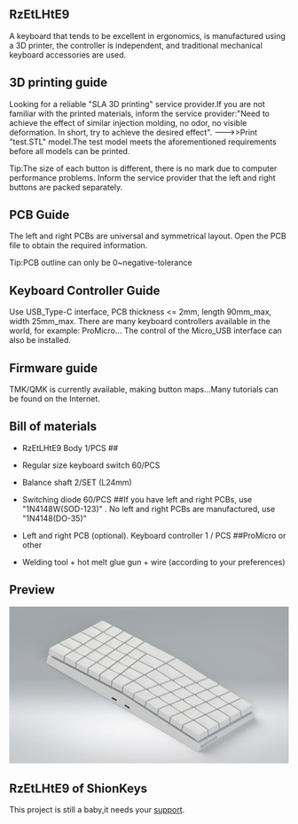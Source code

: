 ## RzEtLHtE9

A keyboard that tends to be excellent in ergonomics, is manufactured using a 3D printer, the controller is independent, and traditional mechanical keyboard accessories are used.

## 3D printing guide

Looking for a reliable "SLA 3D printing" service provider.If you are not familiar with the printed materials, inform the service provider:"Need to achieve the effect of similar injection molding, no odor, no visible deformation. In short, try to achieve the desired effect". --->>Print "test.STL" model.The test model meets the aforementioned requirements before all models can be printed.

Tip:The size of each button is different, there is no mark due to computer performance problems. Inform the service provider that the left and right buttons are packed separately.

## PCB Guide

The left and right PCBs are universal and symmetrical layout. Open the PCB file to obtain the required information.

Tip:PCB outline can only be 0~negative-tolerance

## Keyboard Controller Guide

Use USB_Type-C interface, PCB thickness <= 2mm, length 90mm_max, width 25mm_max. There are many keyboard controllers available in the world, for example: ProMicro...
The control of the Micro_USB interface can also be installed.

## Firmware guide
TMK/QMK is currently available, making button maps...Many tutorials can be found on the Internet.

## Bill of materials
- RzEtLHtE9 Body 1/PCS ##

- Regular size keyboard switch 60/PCS

- Balance shaft 2/SET (L24mm)

- Switching diode 60/PCS ##If you have left and right PCBs, use "1N4148W(SOD-123)" . No left and right PCBs are manufactured, use "1N4148(DO-35)"

- Left and right PCB (optional). Keyboard controller 1 / PCS ##ProMicro or other

- Welding tool + hot melt glue gun + wire (according to your preferences)

## Preview
![](media/RzEtLHtE9_dfg.jpg)


## RzEtLHtE9 of ShionKeys


This project is still a baby,it needs your [support](https://ipfs.io/ipfs/QmWTQaGFr31ewhrwZc4TnvorQembkwZ3v7UQoE8yHPgh5z/investor/).
